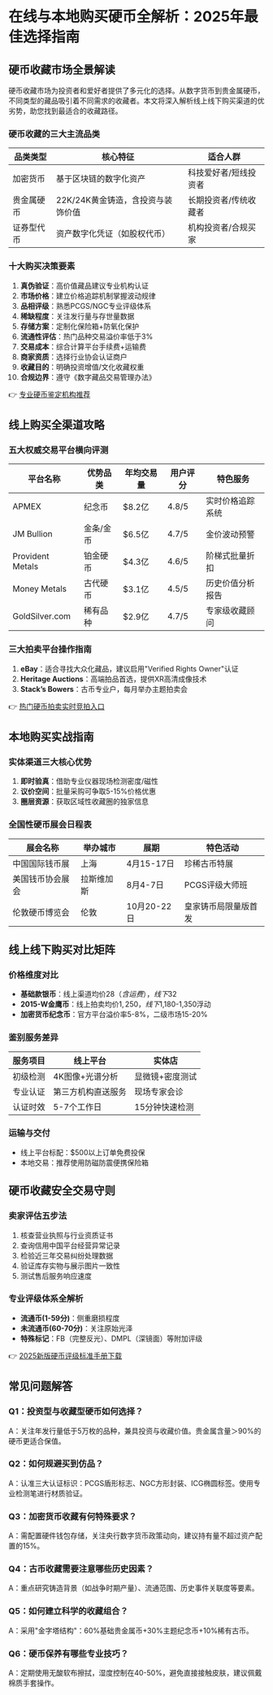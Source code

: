 # 在线与本地购买硬币全解析：2025年最佳选择指南

## 硬币收藏市场全景解读

硬币收藏市场为投资者和爱好者提供了多元化的选择。从数字货币到贵金属硬币，不同类型的藏品吸引着不同需求的收藏者。本文将深入解析线上线下购买渠道的优劣势，助您找到最适合的收藏路径。

### 硬币收藏的三大主流品类

| 品类类型       | 核心特征                          | 适合人群               |
|----------------|-----------------------------------|------------------------|
| 加密货币       | 基于区块链的数字化资产            | 科技爱好者/短线投资者  |
| 贵金属硬币     | 22K/24K黄金铸造，含投资与装饰价值 | 长期投资者/传统收藏者  |
| 证券型代币     | 资产数字化凭证（如股权代币）      | 机构投资者/合规买家    |

### 十大购买决策要素
1. **真伪验证**：高价值藏品建议专业机构认证
2. **市场价格**：建立价格追踪机制掌握波动规律
3. **品相评级**：熟悉PCGS/NGC专业评级体系
4. **稀缺程度**：关注发行量与存世量数据
5. **存储方案**：定制化保险箱+防氧化保护
6. **流通性评估**：热门品种交易溢价率低于3%
7. **交易成本**：综合计算平台手续费+运输费
8. **商家资质**：选择行业协会认证商户
9. **收藏目的**：明确投资增值/文化收藏权重
10. **合规边界**：遵守《数字藏品交易管理办法》

👉 [专业硬币鉴定机构推荐](https://bit.ly/okx_welcome)

## 线上购买全渠道攻略

### 五大权威交易平台横向评测

| 平台名称         | 优势品类       | 年均交易量 | 用户评分 | 特色服务             |
|------------------|----------------|------------|----------|----------------------|
| APMEX           | 纪念币         | $8.2亿     | 4.8/5    | 实时价格追踪系统     |
| JM Bullion      | 金条/金币      | $6.5亿     | 4.7/5    | 金价波动预警         |
| Provident Metals  | 铂金硬币       | $4.3亿     | 4.6/5    | 阶梯式批量折扣       |
| Money Metals    | 古代硬币       | $3.1亿     | 4.5/5    | 历史价值分析报告     |
| GoldSilver.com  | 稀有品种       | $2.9亿     | 4.7/5    | 专家级收藏顾问       |

### 三大拍卖平台操作指南
1. **eBay**：适合寻找大众化藏品，建议启用"Verified Rights Owner"认证
2. **Heritage Auctions**：高端拍品首选，提供XR高清成像技术
3. **Stack’s Bowers**：古币专业户，每月举办主题拍卖会

👉 [热门硬币拍卖实时竞拍入口](https://bit.ly/okx_welcome)

## 本地购买实战指南

### 实体渠道三大核心优势
1. **即时验真**：借助专业仪器现场检测密度/磁性
2. **议价空间**：批量采购可争取5-15%价格优惠
3. **圈层资源**：获取区域性收藏圈的独家信息

### 全国性硬币展会日程表
| 展会名称         | 举办城市 | 展期       | 特色活动               |
|------------------|----------|------------|------------------------|
| 中国国际钱币展   | 上海     | 4月15-17日 | 珍稀古币特展           |
| 美国钱币协会展会 | 拉斯维加斯 | 8月4-7日   | PCGS评级大师班         |
| 伦敦硬币博览会   | 伦敦     | 10月20-22日| 皇家铸币局限量版首发   |

## 线上线下购买对比矩阵

### 价格维度对比
- **基础款银币**：线上渠道均价$28（含运费），线下$32
- **2015-W金鹰币**：线上拍卖均价$1,250，线下$1,180-1,350浮动
- **加密货币纪念币**：官方平台溢价率5-8%，二级市场15-20%

### 鉴别服务差异
| 服务项目       | 线上平台                      | 实体店                      |
|----------------|-------------------------------|-------------------------------|
| 初级检测       | 4K图像+光谱分析               | 显微镜+密度测试               |
| 专业认证       | 第三方机构直送服务            | 现场专家会诊                 |
| 认证时效       | 5-7个工作日                   | 15分钟快速检测               |

### 运输与交付
- 线上平台标配：$500以上订单免费投保
- 本地交易：推荐使用防磁防震便携保险箱

## 硬币收藏安全交易守则

### 卖家评估五步法
1. 核查营业执照与行业资质证书
2. 查询信用中国平台经营异常记录
3. 检验近三年交易纠纷处理数据
4. 验证库存实物与展示图片一致性
5. 测试售后服务响应速度

### 专业评级体系全解析
- **流通币(1-59分)**：侧重磨损程度
- **未流通币(60-70分)**：关注原始光泽
- **特殊标记**：FB（完整反光）、DMPL（深镜面）等附加评级

👉 [2025新版硬币评级标准手册下载](https://bit.ly/okx_welcome)

## 常见问题解答

### Q1：投资型与收藏型硬币如何选择？
A：关注年发行量低于5万枚的品种，兼具投资与收藏价值。贵金属含量＞90%的硬币更适合保值。

### Q2：如何规避买到仿品？
A：认准三大认证标识：PCGS盾形标志、NGC方形封装、ICG椭圆标签。使用专业检测笔进行材质验证。

### Q3：加密货币收藏有何特殊要求？
A：需配置硬件钱包存储，关注央行数字货币政策动向，建议持有量不超过资产配置的15%。

### Q4：古币收藏需要注意哪些历史因素？
A：重点研究铸造背景（如战争时期产量）、流通范围、历史事件关联度等要素。

### Q5：如何建立科学的收藏组合？
A：采用"金字塔结构"：60%基础贵金属币+30%主题纪念币+10%稀有古币。

### Q6：硬币保养有哪些专业技巧？
A：定期使用无酸软布擦拭，湿度控制在40-50%，避免直接接触皮肤，建议佩戴棉质手套操作。